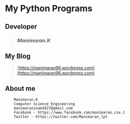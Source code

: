 # My Python Programs

## Developer
>### *Manimaran.K*

## My Blog
>[https://manimaran96.wordpress.com](https://manimaran96.wordpress.com) 

## About me
        Manimaran.K
        Computer Science Engineering
        manimaraninam1027@gmail.com
        Facebook - https://www.facebook.com/manimaran.cse.1
        Twitter - https://twitter.com/Manimaran_lpt

